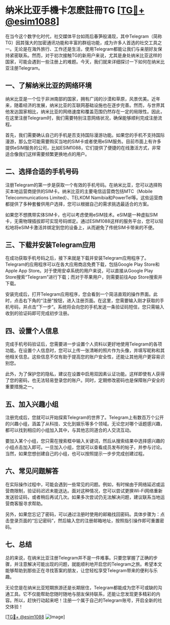 # 纳米比亚手機卡怎麽註冊TG [[TG💪+ @esim1088](https://t.me/s/esim1088)]

在当今这个数字化时代，社交媒体平台如雨后春笋般涌现，其中Telegram（简称TG）因其强大的加密通讯功能和丰富的群组功能，成为许多人首选的社交工具之一。无论是在海外旅行、工作还是生活，使用Telegram都能让我们与亲朋好友保持紧密联系。然而，对于初次接触TG的新用户来说，尤其是身处纳米比亚这样的国家，可能会遇到一些注册上的难题。今天，我们就来详细探讨一下如何在纳米比亚注册Telegram。

## 一、了解纳米比亚的网络环境

纳米比亚是一个位于非洲南部的国家，拥有广阔的沙漠和草原，风景优美。近年来，随着经济的发展，纳米比亚的互联网基础设施也在逐步完善。然而，与世界其他发达国家相比，纳米比亚的网络速度和覆盖范围仍然存在一定的局限性。因此，在这里注册Telegram时，我们需要特别注意网络状况，确保能够顺利完成注册流程。

首先，我们需要确认自己的手机是否支持国际漫游功能。如果您的手机不支持国际漫游，那么您可能需要购买当地的SIM卡或者使用eSIM服务。目前市面上有许多提供eSIM服务的公司，比如ESIM1088，它们提供了便捷的在线激活方式，非常适合像我们这样需要频繁更换地点的用户。

## 二、选择合适的手机号码

注册Telegram的第一步是获取一个有效的手机号码。在纳米比亚，您可以选择购买本地运营商提供的SIM卡。纳米比亚的主要电信运营商包括MTC（Mobile Telecommunications Limited）、TELKOM Namibia和PowerTel等。这些运营商都提供了多种套餐供用户选择，您可以根据自己的需求挑选最适合的方案。

如果您不想携带实体SIM卡，也可以考虑使用eSIM技术。eSIM是一种虚拟SIM卡，无需物理插拔即可实现号码绑定。通过ESIM1088这样的服务平台，您可以轻松地将eSIM卡激活并绑定到您的设备上，从而避免了传统SIM卡带来的不便。

## 三、下载并安装Telegram应用

在成功获取手机号码之后，接下来就是下载并安装Telegram应用程序了。Telegram的应用程序可以在各大应用商店免费下载，包括Google Play Store和Apple App Store。对于使用安卓系统的用户来说，可以直接从Google Play Store搜索“Telegram”进行下载；而对于苹果用户，则需要前往App Store搜索并下载。

安装完成后，打开Telegram应用程序，您会看到一个简洁直观的操作界面。此时，点击右下角的“注册”按钮，进入注册页面。在这里，您需要输入刚才获取的手机号码，并点击“下一步”。系统将会向您的手机发送一条验证码短信，您只需输入收到的验证码即可完成初步注册。

## 四、设置个人信息

完成手机号码验证后，您需要进一步设置个人资料以更好地使用Telegram的各项功能。在设置个人信息时，您可以上传一张清晰的照片作为头像，并填写昵称和其他相关信息。这些信息不仅有助于提高您的账户安全性，还能让其他用户更容易识别您。

此外，为了保护您的隐私，建议在设置中启用双因素认证功能。这样即使有人获得了您的密码，也无法轻易登录您的账户。同时，定期修改密码也是保障账户安全的重要措施之一。

## 五、加入兴趣小组

注册完成后，您就可以开始探索Telegram的世界了。Telegram上有数百万个公开的兴趣小组，涵盖了从科技、文化到娱乐等多个领域。无论您对哪个话题感兴趣，都可以找到相应的小组加入其中，与其他志同道合的人交流互动。

要加入某个小组，您只需在搜索框中输入关键词，然后从搜索结果中选择感兴趣的小组点击加入即可。一旦加入小组，您就可以查看成员发布的帖子，并参与讨论。当然，如果您想创建自己的小组，也可以按照提示一步步完成创建过程。

## 六、常见问题解答

在实际操作过程中，可能会遇到一些常见的问题。例如，有时候由于网络延迟或运营商限制，验证码迟迟未能送达。面对这种情况，您可以尝试更换Wi-Fi网络重新发送验证码，或者稍后再试几次。如果多次尝试仍无法解决问题，建议联系当地运营商客服寻求帮助。

另外，如果您忘记了密码，可以通过注册时使用的邮箱找回密码。具体步骤为：点击登录页面的“忘记密码”，然后输入您的注册邮箱地址，按照指引操作即可重置密码。

## 七、总结

总的来说，在纳米比亚注册Telegram并不是一件难事。只要您掌握了正确的步骤，并注意解决可能出现的问题，就能顺利地开启您的Telegram之旅。希望本文能够帮助到那些正在寻找答案的朋友，让您轻松享受Telegram带来的便利与乐趣。

无论您是在纳米比亚短期旅游还是长期居住，Telegram都能成为您不可或缺的沟通工具。它不仅能帮助您随时随地与朋友保持联系，还能让您发现更多精彩的内容。所以，赶快行动起来吧！注册一个属于自己的Telegram账号，开启全新的社交体验！

[[TG💪+ @esim1088](https://t.me/s/esim1088) ![Image](https://i.postimg.cc/4NQfJmqS/Snipaste-2025-05-13-00-14-12.png)]